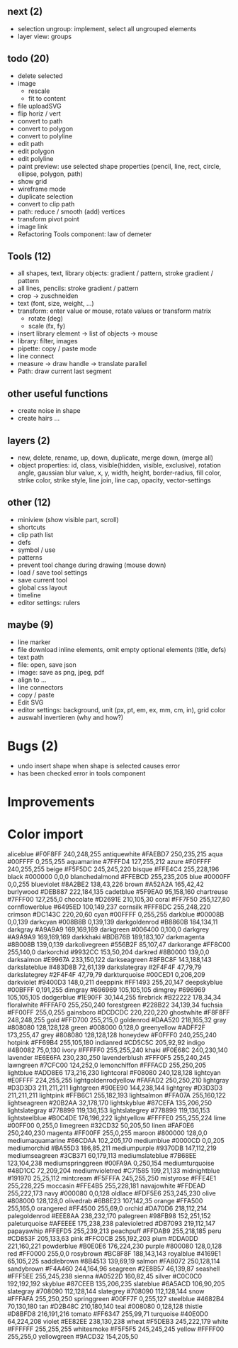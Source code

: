 ## next (2)
* selection ungroup: implement, select all ungrouped elements
* layer view: groups

## todo (20)
* delete selected
* image
	* rescale
	* fit to content
* file uploadSVG
* flip horiz / vert
* convert to path
* convert to polygon
* convert to polyline
* edit path
* edit polygon
* edit polyline
* paint preview: use selected shape properties (pencil, line, rect, circle, ellipse, polygon, path)
* show grid
* wireframe mode
* duplicate selection
* convert to clip path
* path: reduce / smooth (add) vertices
* transform pivot point
* image link
* Refactoring Tools component: law of demeter

## Tools (12)
* all shapes, text, library objects: gradient / pattern, stroke gradient / pattern
* all lines, pencils: stroke gradient / pattern
* crop -> zuschneiden
* text (font, size, weight, ...)
* transform: enter value or mouse, rotate values or transform matrix
	* rotate (deg)
	* scale (fx, fy)
* insert library element -> list of objects -> mouse
* library: filter, images
* pipette: copy / paste mode
* line connect
* measure -> draw handle -> translate parallel
* Path: draw current last segment

## other useful functions
* create noise in shape
* create hairs
...

## layers (2)
* new, delete, rename, up, down, duplicate, merge down, (merge all)
* object properties: id, class, visible(hidden, visible, exclusive), rotation angle, gaussian blur value, x, y, width, height, border-radius, fill color, strike color, strike style, line join, line cap, opacity, vector-settings

## other (12)
* miniview (show visible part, scroll)
* shortcuts
* clip path list
* defs
* symbol / use
* patterns
* prevent tool change during drawing (mouse down)
* load / save tool settings
* save current tool
* global css layout
* timeline
* editor settings: rulers

## maybe (9)
* line marker
* file download inline elements, omit empty optional elements (title, defs)
* text path
* file: open, save json
* image: save as png, jpeg, pdf
* align to ...
* line connectors
* copy / paste
* Edit SVG
* editor settings: background, unit (px, pt, em, ex, mm, cm, in), grid color
* auswahl invertieren (why and how?)

# Bugs (2)
* undo insert shape when shape is selected causes error
* has been checked error in tools component

# Improvements


# Color import
aliceblue	#F0F8FF	240,248,255
antiquewhite	#FAEBD7	250,235,215
aqua	#00FFFF	0,255,255
aquamarine	#7FFFD4	127,255,212
azure	#F0FFFF	240,255,255
beige	#F5F5DC	245,245,220
bisque	#FFE4C4	255,228,196
black	#000000	0,0,0
blanchedalmond	#FFEBCD	255,235,205
blue	#0000FF	0,0,255
blueviolet	#8A2BE2	138,43,226
brown	#A52A2A	165,42,42
burlywood	#DEB887	222,184,135
cadetblue	#5F9EA0	95,158,160
chartreuse	#7FFF00	127,255,0
chocolate	#D2691E	210,105,30
coral	#FF7F50	255,127,80
cornflowerblue	#6495ED	100,149,237
cornsilk	#FFF8DC	255,248,220
crimson	#DC143C	220,20,60
cyan	#00FFFF	0,255,255
darkblue	#00008B	0,0,139
darkcyan	#008B8B	0,139,139
darkgoldenrod	#B8860B	184,134,11
darkgray	#A9A9A9	169,169,169
darkgreen	#006400	0,100,0
darkgrey	#A9A9A9	169,169,169
darkkhaki	#BDB76B	189,183,107
darkmagenta	#8B008B	139,0,139
darkolivegreen	#556B2F	85,107,47
darkorange	#FF8C00	255,140,0
darkorchid	#9932CC	153,50,204
darkred	#8B0000	139,0,0
darksalmon	#E9967A	233,150,122
darkseagreen	#8FBC8F	143,188,143
darkslateblue	#483D8B	72,61,139
darkslategray	#2F4F4F	47,79,79
darkslategrey	#2F4F4F	47,79,79
darkturquoise	#00CED1	0,206,209
darkviolet	#9400D3	148,0,211
deeppink	#FF1493	255,20,147
deepskyblue	#00BFFF	0,191,255
dimgray	#696969	105,105,105
dimgrey	#696969	105,105,105
dodgerblue	#1E90FF	30,144,255
firebrick	#B22222	178,34,34
floralwhite	#FFFAF0	255,250,240
forestgreen	#228B22	34,139,34
fuchsia	#FF00FF	255,0,255
gainsboro	#DCDCDC	220,220,220
ghostwhite	#F8F8FF	248,248,255
gold	#FFD700	255,215,0
goldenrod	#DAA520	218,165,32
gray	#808080	128,128,128
green	#008000	0,128,0
greenyellow	#ADFF2F	173,255,47
grey	#808080	128,128,128
honeydew	#F0FFF0	240,255,240
hotpink	#FF69B4	255,105,180
indianred	#CD5C5C	205,92,92
indigo	#4B0082	75,0,130
ivory	#FFFFF0	255,255,240
khaki	#F0E68C	240,230,140
lavender	#E6E6FA	230,230,250
lavenderblush	#FFF0F5	255,240,245
lawngreen	#7CFC00	124,252,0
lemonchiffon	#FFFACD	255,250,205
lightblue	#ADD8E6	173,216,230
lightcoral	#F08080	240,128,128
lightcyan	#E0FFFF	224,255,255
lightgoldenrodyellow	#FAFAD2	250,250,210
lightgray	#D3D3D3	211,211,211
lightgreen	#90EE90	144,238,144
lightgrey	#D3D3D3	211,211,211
lightpink	#FFB6C1	255,182,193
lightsalmon	#FFA07A	255,160,122
lightseagreen	#20B2AA	32,178,170
lightskyblue	#87CEFA	135,206,250
lightslategray	#778899	119,136,153
lightslategrey	#778899	119,136,153
lightsteelblue	#B0C4DE	176,196,222
lightyellow	#FFFFE0	255,255,224
lime	#00FF00	0,255,0
limegreen	#32CD32	50,205,50
linen	#FAF0E6	250,240,230
magenta	#FF00FF	255,0,255
maroon	#800000	128,0,0
mediumaquamarine	#66CDAA	102,205,170
mediumblue	#0000CD	0,0,205
mediumorchid	#BA55D3	186,85,211
mediumpurple	#9370DB	147,112,219
mediumseagreen	#3CB371	60,179,113
mediumslateblue	#7B68EE	123,104,238
mediumspringgreen	#00FA9A	0,250,154
mediumturquoise	#48D1CC	72,209,204
mediumvioletred	#C71585	199,21,133
midnightblue	#191970	25,25,112
mintcream	#F5FFFA	245,255,250
mistyrose	#FFE4E1	255,228,225
moccasin	#FFE4B5	255,228,181
navajowhite	#FFDEAD	255,222,173
navy	#000080	0,0,128
oldlace	#FDF5E6	253,245,230
olive	#808000	128,128,0
olivedrab	#6B8E23	107,142,35
orange	#FFA500	255,165,0
orangered	#FF4500	255,69,0
orchid	#DA70D6	218,112,214
palegoldenrod	#EEE8AA	238,232,170
palegreen	#98FB98	152,251,152
paleturquoise	#AFEEEE	175,238,238
palevioletred	#DB7093	219,112,147
papayawhip	#FFEFD5	255,239,213
peachpuff	#FFDAB9	255,218,185
peru	#CD853F	205,133,63
pink	#FFC0CB	255,192,203
plum	#DDA0DD	221,160,221
powderblue	#B0E0E6	176,224,230
purple	#800080	128,0,128
red	#FF0000	255,0,0
rosybrown	#BC8F8F	188,143,143
royalblue	#4169E1	65,105,225
saddlebrown	#8B4513	139,69,19
salmon	#FA8072	250,128,114
sandybrown	#F4A460	244,164,96
seagreen	#2E8B57	46,139,87
seashell	#FFF5EE	255,245,238
sienna	#A0522D	160,82,45
silver	#C0C0C0	192,192,192
skyblue	#87CEEB	135,206,235
slateblue	#6A5ACD	106,90,205
slategray	#708090	112,128,144
slategrey	#708090	112,128,144
snow	#FFFAFA	255,250,250
springgreen	#00FF7F	0,255,127
steelblue	#4682B4	70,130,180
tan	#D2B48C	210,180,140
teal	#008080	0,128,128
thistle	#D8BFD8	216,191,216
tomato	#FF6347	255,99,71
turquoise	#40E0D0	64,224,208
violet	#EE82EE	238,130,238
wheat	#F5DEB3	245,222,179
white	#FFFFFF	255,255,255
whitesmoke	#F5F5F5	245,245,245
yellow	#FFFF00	255,255,0
yellowgreen	#9ACD32	154,205,50
